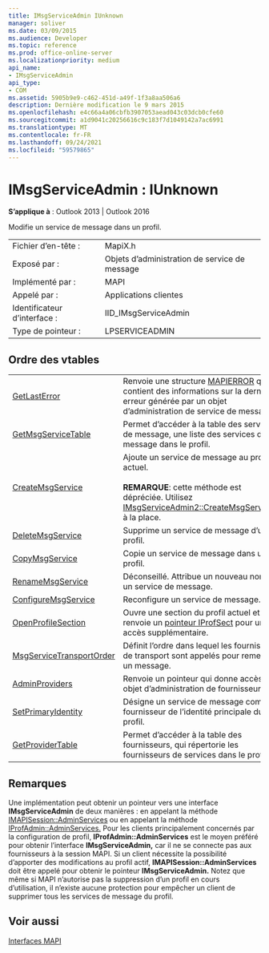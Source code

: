```yaml
---
title: IMsgServiceAdmin IUnknown
manager: soliver
ms.date: 03/09/2015
ms.audience: Developer
ms.topic: reference
ms.prod: office-online-server
ms.localizationpriority: medium
api_name:
- IMsgServiceAdmin
api_type:
- COM
ms.assetid: 5905b9e9-c462-451d-a49f-1f3a8aa506a6
description: Dernière modification le 9 mars 2015
ms.openlocfilehash: e4c66a4a06cbfb3907053aead043c03dcb0cfe60
ms.sourcegitcommit: a1d9041c20256616c9c183f7d1049142a7ac6991
ms.translationtype: MT
ms.contentlocale: fr-FR
ms.lasthandoff: 09/24/2021
ms.locfileid: "59579865"
---
```

# <a name="imsgserviceadmin--iunknown"></a>IMsgServiceAdmin : IUnknown

  
  
**S’applique à** : Outlook 2013 | Outlook 2016 
  
Modifie un service de message dans un profil.
  
|||
|:-----|:-----|
|Fichier d’en-tête :  <br/> |MapiX.h  <br/> |
|Exposé par :  <br/> |Objets d’administration de service de message  <br/> |
|Implémenté par :  <br/> |MAPI  <br/> |
|Appelé par :  <br/> |Applications clientes  <br/> |
|Identificateur d’interface :  <br/> |IID_IMsgServiceAdmin  <br/> |
|Type de pointeur :  <br/> |LPSERVICEADMIN  <br/> |
   
## <a name="vtable-order"></a>Ordre des vtables

|||
|:-----|:-----|
|[GetLastError](imsgserviceadmin-getlasterror.md) <br/> |Renvoie une structure [MAPIERROR](mapierror.md) qui contient des informations sur la dernière erreur générée par un objet d’administration de service de message.  <br/> |
|[GetMsgServiceTable](imsgserviceadmin-getmsgservicetable.md) <br/> |Permet d’accéder à la table des services de message, une liste des services de message dans le profil.  <br/> |
|[CreateMsgService](imsgserviceadmin-createmsgservice.md) <br/> |Ajoute un service de message au profil actuel.  <br/> <br/>**REMARQUE**: cette méthode est dépréciée. Utilisez [IMsgServiceAdmin2::CreateMsgServiceEx](imsgserviceadmin2-createmsgserviceex.md) à la place.           |
|[DeleteMsgService](imsgserviceadmin-deletemsgservice.md) <br/> |Supprime un service de message d’un profil.  <br/> |
|[CopyMsgService](imsgserviceadmin-copymsgservice.md) <br/> |Copie un service de message dans un profil.  <br/> |
|[RenameMsgService](imsgserviceadmin-renamemsgservice.md) <br/> |Déconseillé. Attribue un nouveau nom à un service de message.  <br/> |
|[ConfigureMsgService](imsgserviceadmin-configuremsgservice.md) <br/> |Reconfigure un service de message.  <br/> |
|[OpenProfileSection](imsgserviceadmin-openprofilesection.md) <br/> |Ouvre une section du profil actuel et renvoie un [pointeur IProfSect](iprofsectimapiprop.md) pour un accès supplémentaire.  <br/> |
|[MsgServiceTransportOrder](imsgserviceadmin-msgservicetransportorder.md) <br/> |Définit l’ordre dans lequel les fournisseurs de transport sont appelés pour remettre un message.  <br/> |
|[AdminProviders](imsgserviceadmin-adminproviders.md) <br/> |Renvoie un pointeur qui donne accès à un objet d’administration de fournisseur.  <br/> |
|[SetPrimaryIdentity](imsgserviceadmin-setprimaryidentity.md) <br/> |Désigne un service de message comme fournisseur de l’identité principale du profil.  <br/> |
|[GetProviderTable](imsgserviceadmin-getprovidertable.md) <br/> |Permet d’accéder à la table des fournisseurs, qui répertorie les fournisseurs de services dans le profil.  <br/> |
   
## <a name="remarks"></a>Remarques

Une implémentation peut obtenir un pointeur vers une interface **IMsgServiceAdmin** de deux manières : en appelant la méthode [IMAPISession::AdminServices](imapisession-adminservices.md) ou en appelant la méthode [IProfAdmin::AdminServices.](iprofadmin-adminservices.md) Pour les clients principalement concernés par la configuration de profil, **IProfAdmin::AdminServices** est le moyen préféré pour obtenir l’interface **IMsgServiceAdmin,** car il ne se connecte pas aux fournisseurs à la session MAPI. Si un client nécessite la possibilité d’apporter des modifications au profil actif, **IMAPISession::AdminServices** doit être appelé pour obtenir le pointeur **IMsgServiceAdmin.** Notez que même si MAPI n’autorise pas la suppression d’un profil en cours d’utilisation, il n’existe aucune protection pour empêcher un client de supprimer tous les services de message du profil. 
  
## <a name="see-also"></a>Voir aussi



[Interfaces MAPI](mapi-interfaces.md)

